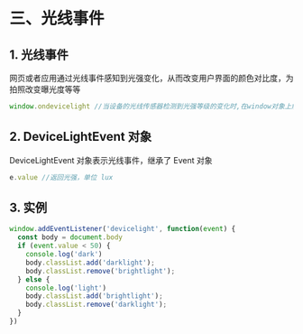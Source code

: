 # 三、光线事件

## 1. 光线事件

网页或者应用通过光线事件感知到光强变化，从而改变用户界面的颜色对比度，为拍照改变曝光度等等

```js
window.ondevicelight //当设备的光线传感器检测到光强等级的变化时,在window对象上触发
```

## 2. DeviceLightEvent 对象

DeviceLightEvent 对象表示光线事件，继承了 Event 对象

```js
e.value //返回光强，单位 lux
```

## 3. 实例

```js
window.addEventListener('devicelight', function(event) {
  const body = document.body
  if (event.value < 50) {
    console.log('dark')
    body.classList.add('darklight');
    body.classList.remove('brightlight');
  } else {
    console.log('light')
    body.classList.add('brightlight');
    body.classList.remove('darklight');
  }
})
```
